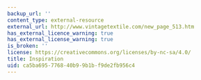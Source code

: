 ```yaml
---
backup_url: ''
content_type: external-resource
external_url: http://www.vintagetextile.com/new_page_513.htm
has_external_licence_warning: true
has_external_license_warning: true
is_broken: ''
license: https://creativecommons.org/licenses/by-nc-sa/4.0/
title: Inspiration
uid: ca5ba695-7768-40b9-9b1b-f9de2fb956c4
---
```

